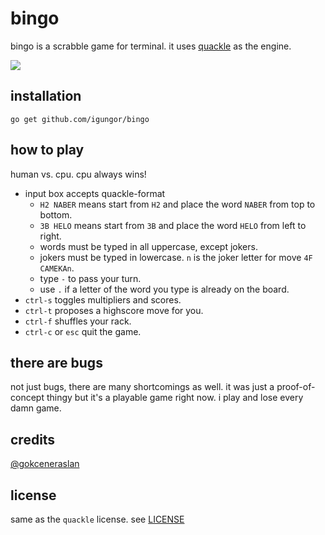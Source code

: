 # bingo

bingo is a scrabble game for terminal. it uses [quackle](https://github.com/quackle/quackle) as the
engine.

![](http://i.imgur.com/RvFeEyz.png)

## installation

`go get github.com/igungor/bingo`

## how to play

human vs. cpu. cpu always wins!

- input box accepts quackle-format
  * `H2 NABER` means start from `H2` and place the word `NABER` from top to bottom.
  * `3B HELO` means start from `3B` and place the word `HELO` from left to right.
  * words must be typed in all uppercase, except jokers.
  * jokers must be typed in lowercase. `n` is the joker letter for move `4F CAMEKAn`.
  * type `-` to pass your turn.
  * use `.` if a letter of the word you type is already on the board.
- `ctrl-s` toggles multipliers and scores.
- `ctrl-t` proposes a highscore move for you.
- `ctrl-f` shuffles your rack.
- `ctrl-c` or `esc` quit the game.

## there are bugs

not just bugs, there are many shortcomings as well. it was just a proof-of-concept thingy but it's
a playable game right now. i play and lose every damn game.

## credits

[@gokceneraslan](https://github.com/gokceneraslan)

## license

same as the `quackle` license. see
[LICENSE](https://github.com/quackle/quackle/blob/master/LICENSE)
